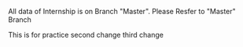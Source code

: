 All data of Internship is on Branch "Master".
Please Resfer to "Master" Branch

This is for practice
second change
third change